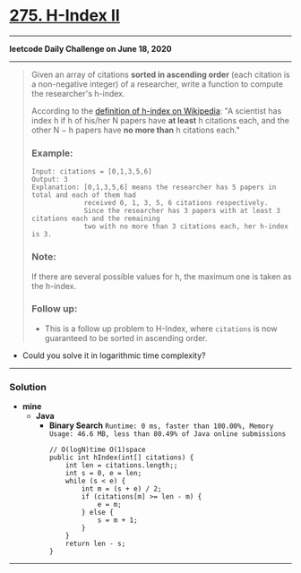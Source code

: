 # [275. H-Index II](https://leetcode.com/problems/h-index-ii/)

---

**leetcode Daily Challenge on June 18, 2020**

---

> Given an array of citations **sorted in ascending order** (each citation is a non-negative integer) of a researcher, write a function to compute the researcher's h-index.
>
> According to the [definition of h-index on Wikipedia](https://en.wikipedia.org/wiki/H-index): "A scientist has index h if h of his/her N papers have **at least** h citations each, and the other N − h papers have **no more than** h citations each."
>
> ### Example:
> ```
> Input: citations = [0,1,3,5,6]
> Output: 3
> Explanation: [0,1,3,5,6] means the researcher has 5 papers in total and each of them had
>              received 0, 1, 3, 5, 6 citations respectively.
>              Since the researcher has 3 papers with at least 3 citations each and the remaining
>              two with no more than 3 citations each, her h-index is 3.
> ```
>
> ### Note:
> If there are several possible values for h, the maximum one is taken as the h-index.
>
> ### Follow up:
> * This is a follow up problem to H-Index, where `citations` is now guaranteed to be sorted in ascending order.
* Could you solve it in logarithmic time complexity?

---

### Solution
* **mine**
  * **Java**
    * **Binary Search** `Runtime: 0 ms, faster than 100.00%, Memory Usage: 46.6 MB, less than 80.49% of Java online submissions`
      ```
      // O(logN)time O(1)space
      public int hIndex(int[] citations) {
          int len = citations.length;;
          int s = 0, e = len;
          while (s < e) {
              int m = (s + e) / 2;
              if (citations[m] >= len - m) {
                  e = m;
              } else {
                  s = m + 1;
              }
          }
          return len - s;
      }
      ```
  



---
